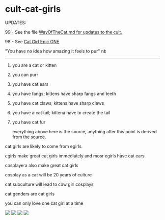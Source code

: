 # cult-cat-girls
UPDATES:

99 - See the file <a href="TheWayOfTheCat.md"> WayOfTheCat.md for updates to the cult.</a>

98 - See <a href="https://github.com/nathanielburman/cult-cat-girls/blob/main/Cat%20Girl%20Epic%20One.md"> Cat Girl Epic ONE </a>

"You have no idea how amazing it feels to pur" nb

---

1. you are a cat or kitten
2. you can purr
3. you have cat ears
4. you have fangs; kittens have sharp fangs and teeth
5. you have cat claws; kittens have sharp claws
6. you have a cat tail; kittena have to create the tail
7. you have cat fur

   everything above here
   is the source, anything
   after this point is derived
   from the source.

cat girls are likely to come from egirls.

egirls make great cat girls immediately and mosr egirls have cat ears.

cosplayera also make great cat girls

cosplay as a cat will be 20 years of culture

cat subculture will lead to cow girl cosplays

cat genders are cat girls

you can only love one cat girl at a time

![](https://github.com/nathanielburman/cult-cat-girls/blob/main/01Capture.PNG)
![](https://github.com/nathanielburman/cult-cat-girls/blob/main/02Capture.PNG)
![](https://github.com/nathanielburman/cult-cat-girls/blob/main/03Capture.PNG)
![](https://github.com/nathanielburman/cult-cat-girls/blob/main/04Capture.PNG)
